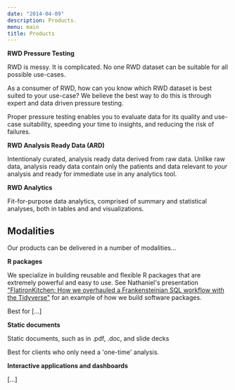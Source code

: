 ```yaml
---
date: "2014-04-09"
description: Products.
menu: main
title: Products
---
```


**RWD Pressure Testing**

RWD is messy. It is complicated. No one RWD dataset can be suitable for all possible use-cases. 

As a consumer of RWD, how can you know which RWD dataset is best suited to your use-case? We believe the best way to do this is through expert and data driven pressure testing. 

Proper pressure testing enables you to evaluate data for its quality and use-case suitability, speeding your time to insights, and reducing the risk of failures.

**RWD Analysis Ready Data (ARD)**

Intentionaly curated, analysis ready data derived from raw data. Unlike raw data,
analysis ready data contain only the patients and data relevant to *your* analysis
 and ready for immediate use in any analytics tool.

**RWD Analytics**

Fit-for-purpose data analytics, comprised of summary and statistical analyses, both in tables and
and visualizations.

## Modalities

Our products can be delivered in a number of modalities...


**R packages**

We specialize in building reusable and flexible R packages that are extremely 
powerful and easy to use. See Nathaniel's 
presentation ["FlatironKitchen: How we overhauled a Frankensteinian SQL workflow with the Tidyverse"](https://www.rstudio.com/resources/rstudioconf-2020/flatironkitchen-how-we-overhauled-a-frankensteinian-sql-workflow-with-the-tidyverse/) for an example of how we build 
software packages.

Best for [...]

**Static documents**

Static documents, such as in .pdf, .doc, and slide decks

Best for clients who only need a 'one-time' analysis.

**Interactive applications and dashboards**

[...]

